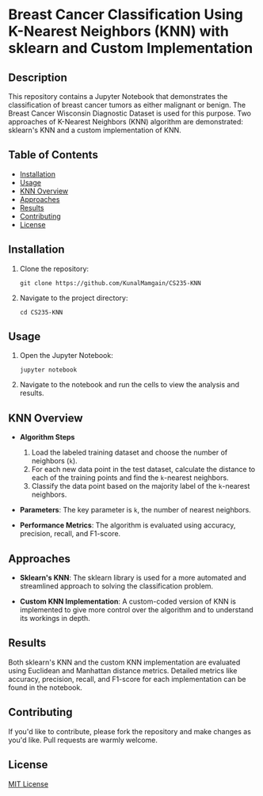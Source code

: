 # Breast Cancer Classification Using K-Nearest Neighbors (KNN) with sklearn and Custom Implementation

## Description

This repository contains a Jupyter Notebook that demonstrates the classification of breast cancer tumors as either malignant or benign. The Breast Cancer Wisconsin Diagnostic Dataset is used for this purpose. Two approaches of K-Nearest Neighbors (KNN) algorithm are demonstrated: sklearn's KNN and a custom implementation of KNN.

## Table of Contents
- [Installation](#installation)
- [Usage](#usage)
- [KNN Overview](#knn-overview)
- [Approaches](#approaches)
- [Results](#results)
- [Contributing](#contributing)
- [License](#license)

## Installation
1. Clone the repository:
    ```
    git clone https://github.com/KunalMamgain/CS235-KNN
    ```
2. Navigate to the project directory:
    ```
    cd CS235-KNN
    ```

## Usage
1. Open the Jupyter Notebook:
    ```
    jupyter notebook
    ```
2. Navigate to the notebook and run the cells to view the analysis and results.

## KNN Overview
- **Algorithm Steps**
    1. Load the labeled training dataset and choose the number of neighbors (`k`).
    2. For each new data point in the test dataset, calculate the distance to each of the training points and find the `k`-nearest neighbors.
    3. Classify the data point based on the majority label of the `k`-nearest neighbors.

- **Parameters**: The key parameter is `k`, the number of nearest neighbors.
  
- **Performance Metrics**: The algorithm is evaluated using accuracy, precision, recall, and F1-score.

## Approaches
- **Sklearn's KNN**: The sklearn library is used for a more automated and streamlined approach to solving the classification problem.
  
- **Custom KNN Implementation**: A custom-coded version of KNN is implemented to give more control over the algorithm and to understand its workings in depth.

## Results
Both sklearn's KNN and the custom KNN implementation are evaluated using Euclidean and Manhattan distance metrics. Detailed metrics like accuracy, precision, recall, and F1-score for each implementation can be found in the notebook.

## Contributing
If you'd like to contribute, please fork the repository and make changes as you'd like. Pull requests are warmly welcome.

## License
[MIT License](LICENSE)
